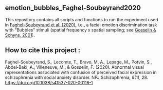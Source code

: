 ## emotion_bubbles_Faghel-Soubeyrand2020
This repository contains all scripts and functions to run the experiment used in [Faghel-Soubeyrand et al. (2020)](https://www.nature.com/articles/s41537-020-00116-1), 
i.e., a facial emotion discrimination task with "Bubbles" stimuli (spatial frequency x spatial sampling; see [Gosselin & Schyns, 2001](https://www.sciencedirect.com/science/article/pii/S0042698901000979?via%3Dihub)). 

## 

## How to cite this project :
Faghel-Soubeyrand, S., Lecomte, T., Bravo, M. A., Lepage, M., Potvin, S., Abdel-Baki, A., Villeneuve, M., & Gosselin, F. (2020). 
Abnormal visual representations associated with confusion of perceived facial expression in schizophrenia with social anxiety disorder.
NPJ Schizophrenia, 6(1), 28. https://doi.org/10.1038/s41537-020-00116-1
